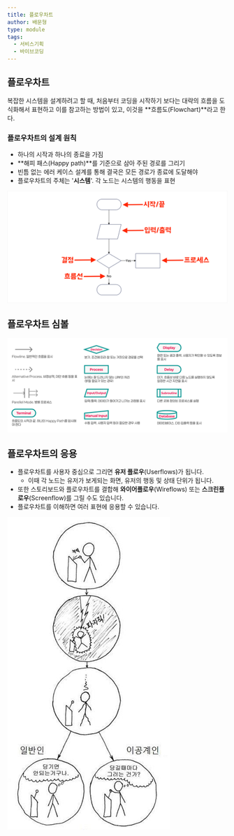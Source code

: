 ```yaml
---
title: 플로우차트
author: 배문형
type: module
tags:
  - 서비스기획
  - 바이브코딩
---
```


## 플로우차트

복잡한 시스템을 설계하려고 할 때, 처음부터 코딩을 시작하기 보다는 대략의 흐름을 도식화해서 표현하고 이를 참고하는 방법이 있고, 이것을 **흐름도(Flowchart)**라고 한다. 

### 플로우차트의 설계 원칙

- 하나의 시작과 하나의 종료을 가짐
- **해피 패스(Happy path)**를 기준으로 삼아 주된 경로를 그리기
- 빈틈 없는 에러 케이스 설계를 통해 결국은 모든 경로가 종료에 도달해야
- 플로우차트의 주체는 '**시스템**'. 각 노드는 시스템의 행동을 표현

![](../attachments/ux-flow-chart.png)

## 플로우차트 심볼

![](../attachments/ux-flowchart.png)

## 플로우차트의 응용

- 플로우차트를 사용자 중심으로 그리면 **유저 플로우**(Userflows)가 됩니다.
	- 이때 각 노드는 유저가 보게되는 화면, 유저의 행동 및 상태 단위가 됩니다.
- 또한 스토리보드와 플로우차트를 결합해 **와이어플로우**(Wireflows) 또는 **스크린플로우**(Screenflow)를 그릴 수도 있습니다.
- 플로우차트를 이해하면 여러 표현에 응용할 수 있습니다.

![](../attachments/flowchart-variation.jpg)